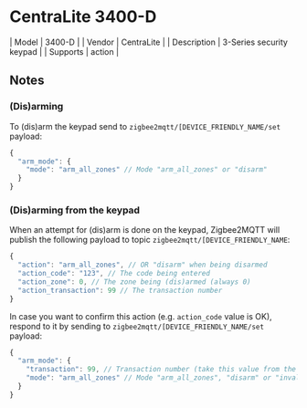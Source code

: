 # CentraLite 3400-D

| Model | 3400-D  |
| Vendor  | CentraLite  |
| Description | 3-Series security keypad |
| Supports | action |

## Notes

### (Dis)arming
To (dis)arm the keypad send to `zigbee2mqtt/[DEVICE_FRIENDLY_NAME/set` payload:

```js
{
  "arm_mode": {
    "mode": "arm_all_zones" // Mode "arm_all_zones" or "disarm"
  }
}
```

### (Dis)arming from the keypad
When an attempt for (dis)arm is done on the keypad, Zigbee2MQTT will publish the following payload to topic `zigbee2mqtt/[DEVICE_FRIENDLY_NAME`:

```js
{
  "action": "arm_all_zones", // OR "disarm" when being disarmed
  "action_code": "123", // The code being entered
  "action_zone": 0, // The zone being (dis)armed (always 0)
  "action_transaction": 99 // The transaction number
}
```

In case you want to confirm this action (e.g. `action_code` value is OK), respond to it by sending to `zigbee2mqtt/[DEVICE_FRIENDLY_NAME/set` payload:

```js
{
  "arm_mode": {
    "transaction": 99, // Transaction number (take this value from the (dis)arm attempt property `action_transaction`)
    "mode": "arm_all_zones" // Mode "arm_all_zones", "disarm" or "invalid_code" (take this value from the (dis)arm attempt property `action`)
  }
}
```
